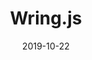 ---
type: project
date: 2019-10-22
title: Wring.js
description: Dead simple string formatting, templating and localization for chat bots and apps.
github: https://github.com/haxzie/stylefire
url: https://github.com/haxzie/stylefire
tags:
    - JavaScript
    - Library
    - web
---